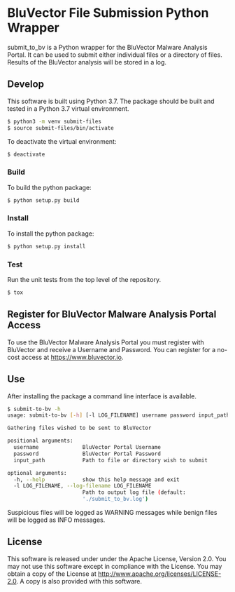 # BluVector File Submission Python Wrapper
submit_to_bv is a Python wrapper for the BluVector Malware Analysis Portal. It can be used to submit either individual files or a directory of files. Results of the BluVector analysis will be stored in a log. 

## Develop
This software is built using Python 3.7. The package should be built and tested in a Python 3.7 virtual environment.
```sh
$ python3 -m venv submit-files
$ source submit-files/bin/activate
```

To deactivate the virtual environment:
```sh
$ deactivate
```

### Build
To build the python package:
```sh
$ python setup.py build
```

### Install
To install the python package:
```sh
$ python setup.py install
```

### Test
Run the unit tests from the top level of the repository.

```sh
$ tox
```

## Register for BluVector Malware Analysis Portal Access
To use the BluVector Malware Analysis Portal you must register with BluVector and receive a Username and Password. You can register for a no-cost access at https://www.bluvector.io. 

## Use
After installing the package a command line interface is available. 

```sh
$ submit-to-bv -h
usage: submit-to-bv [-h] [-l LOG_FILENAME] username password input_path

Gathering files wished to be sent to BluVector

positional arguments:
  username              BluVector Portal Username
  password              BluVector Portal Password
  input_path            Path to file or directory wish to submit

optional arguments:
  -h, --help            show this help message and exit
  -l LOG_FILENAME, --log-filename LOG_FILENAME
                        Path to output log file (default:
                        './submit_to_bv.log')
```

Suspicious files will be logged as WARNING messages while benign files will be logged as INFO messages.

## License
This software is released under under the Apache License, Version 2.0. You may not use this software except in compliance with the License.
You may obtain a copy of the License at http://www.apache.org/licenses/LICENSE-2.0. A copy is also provided with this software.
